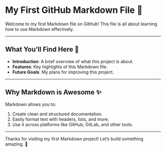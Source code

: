 # My First GitHub Markdown File 🌟

Welcome to my first Markdown file on GitHub! This file is all about learning how to use Markdown effectively.

---

## What You’ll Find Here 📄

- **Introduction**: A brief overview of what this project is about.
- **Features**: Key highlights of this Markdown file.
- **Future Goals**: My plans for improving this project.

---

## Why Markdown is Awesome ✨

Markdown allows you to:

1. Create clean and structured documentation.
2. Easily format text with headers, lists, and more.
3. Use it across platforms like GitHub, GitLab, and other tools.

---

Thanks for visiting my first Markdown project! Let’s build something amazing. 🚀
